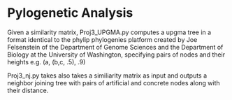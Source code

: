 # Pylogenetic Analysis

Given a similarity matrix, Proj3_UPGMA.py computes a upgma tree in a format identical to the phylip phylogenies platform created by 
Joe Felsenstein of the Department of Genome Sciences and the Department of Biology at the University of Washington, specifying
pairs of nodes and their heights e.g. (a, (b,c, .5), .9)

Proj3_nj.py takes also takes a similiarity matrix as input and outputs a neighbor joining tree with pairs of artificial and concrete nodes along with their distance. 
